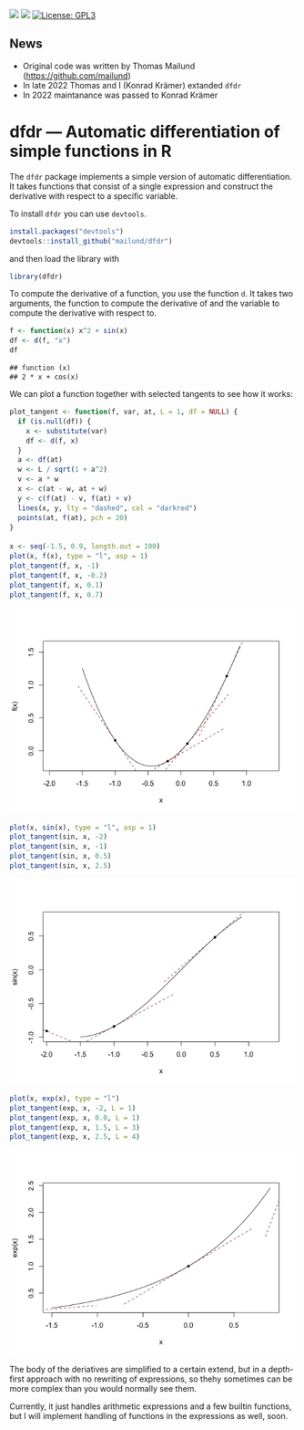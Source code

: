 <!-- badges: start -->
[![](https://cranlogs.r-pkg.org/badges/last-month/dfdr?color=green)](https://cran.r-project.org/package=dfdr)
[![](https://www.r-pkg.org/badges/version/dfdr?color=green)](https://cran.r-project.org/package=dfdr)
[![License: GPL3](https://img.shields.io/badge/license-GPL3-blue.svg)](https://cran.r-project.org/web/licenses/GPL-3)
<!-- badges: end -->

## News

- Original code was written by Thomas Mailund (https://github.com/mailund)
- In late 2022 Thomas and I (Konrad Krämer) extanded `dfdr`
- In 2022 maintanance was passed to Konrad Krämer 

dfdr — Automatic differentiation of simple functions in R
=========================================================

The `dfdr` package implements a simple version of automatic differentiation. It takes functions that consist of a single expression and construct the derivative with respect to a specific variable.

To install `dfdr` you can use `devtools`.

``` r
install.packages("devtools")
devtools::install_github("mailund/dfdr")
```

and then load the library with

``` r
library(dfdr)
```

To compute the derivative of a function, you use the function `d`. It takes two arguments, the function to compute the derivative of and the variable to compute the derivative with respect to.

``` r
f <- function(x) x^2 + sin(x)
df <- d(f, "x")
df
```

    ## function (x) 
    ## 2 * x + cos(x)

We can plot a function together with selected tangents to see how it works:

``` r
plot_tangent <- function(f, var, at, L = 1, df = NULL) {
  if (is.null(df)) {
    x <- substitute(var)
    df <- d(f, x)
  }
  a <- df(at)
  w <- L / sqrt(1 + a^2)
  v <- a * w
  x <- c(at - w, at + w)
  y <- c(f(at) - v, f(at) + v)
  lines(x, y, lty = "dashed", col = "darkred")
  points(at, f(at), pch = 20)
}

x <- seq(-1.5, 0.9, length.out = 100)
plot(x, f(x), type = "l", asp = 1)
plot_tangent(f, x, -1)
plot_tangent(f, x, -0.2)
plot_tangent(f, x, 0.1)
plot_tangent(f, x, 0.7)
```

![](README_files/figure-markdown_github/unnamed-chunk-3-1.png)

``` r
plot(x, sin(x), type = "l", asp = 1)
plot_tangent(sin, x, -2)
plot_tangent(sin, x, -1)
plot_tangent(sin, x, 0.5)
plot_tangent(sin, x, 2.5)
```

![](README_files/figure-markdown_github/unnamed-chunk-4-1.png)

``` r
plot(x, exp(x), type = "l")
plot_tangent(exp, x, -2, L = 1)
plot_tangent(exp, x, 0.0, L = 1)
plot_tangent(exp, x, 1.5, L = 3)
plot_tangent(exp, x, 2.5, L = 4)
```

![](README_files/figure-markdown_github/unnamed-chunk-5-1.png)

The body of the deriatives are simplified to a certain extend, but in a depth-first approach with no rewriting of expressions, so thehy sometimes can be more complex than you would normally see them.

Currently, it just handles arithmetic expressions and a few builtin functions, but I will implement handling of functions in the expressions as well, soon.
